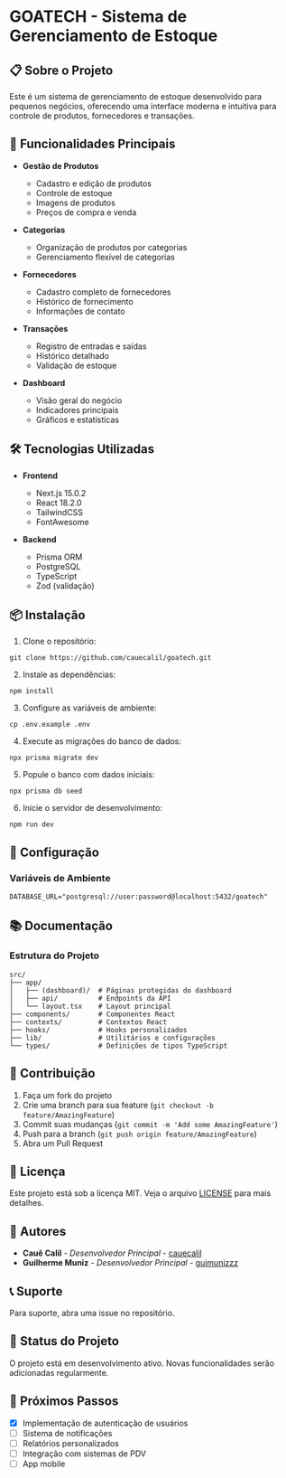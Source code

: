 # GOATECH - Sistema de Gerenciamento de Estoque

## 📋 Sobre o Projeto

Este é um sistema de gerenciamento de estoque desenvolvido para pequenos negócios, oferecendo uma interface moderna e intuitiva para controle de produtos, fornecedores e transações.

## 🚀 Funcionalidades Principais

- **Gestão de Produtos**
  - Cadastro e edição de produtos
  - Controle de estoque
  - Imagens de produtos
  - Preços de compra e venda

- **Categorias**
  - Organização de produtos por categorias
  - Gerenciamento flexível de categorias

- **Fornecedores**
  - Cadastro completo de fornecedores
  - Histórico de fornecimento
  - Informações de contato

- **Transações**
  - Registro de entradas e saídas
  - Histórico detalhado
  - Validação de estoque

- **Dashboard**
  - Visão geral do negócio
  - Indicadores principais
  - Gráficos e estatísticas

## 🛠️ Tecnologias Utilizadas

- **Frontend**
  - Next.js 15.0.2
  - React 18.2.0
  - TailwindCSS
  - FontAwesome

- **Backend**
  - Prisma ORM
  - PostgreSQL
  - TypeScript
  - Zod (validação)

## 📦 Instalação

1. Clone o repositório:

```
git clone https://github.com/cauecalil/goatech.git
```

2. Instale as dependências:

```
npm install
```

3. Configure as variáveis de ambiente:

```
cp .env.example .env
```

4. Execute as migrações do banco de dados:

```
npx prisma migrate dev
```

5. Popule o banco com dados iniciais:

```
npx prisma db seed
```

6. Inicie o servidor de desenvolvimento:

```
npm run dev
```

## 🔧 Configuração

### Variáveis de Ambiente
```env
DATABASE_URL="postgresql://user:password@localhost:5432/goatech"
```

## 📚 Documentação

### Estrutura do Projeto
```
src/
├── app/
│   ├── (dashboard)/  # Páginas protegidas do dashboard
│   ├── api/          # Endpoints da API
│   └── layout.tsx    # Layout principal
├── components/       # Componentes React
├── contexts/         # Contextos React
├── hooks/            # Hooks personalizados
├── lib/              # Utilitários e configurações
└── types/            # Definições de tipos TypeScript
```
## 🤝 Contribuição

1. Faça um fork do projeto
2. Crie uma branch para sua feature (`git checkout -b feature/AmazingFeature`)
3. Commit suas mudanças (`git commit -m 'Add some AmazingFeature'`)
4. Push para a branch (`git push origin feature/AmazingFeature`)
5. Abra um Pull Request

## 📄 Licença

Este projeto está sob a licença MIT. Veja o arquivo [LICENSE](LICENSE) para mais detalhes.

## 👥 Autores

* **Cauê Calil** - *Desenvolvedor Principal* - [cauecalil](https://github.com/cauecalil)
* **Guilherme Muniz** - *Desenvolvedor Principal* - [guimunizzz](https://github.com/guimunizzz)

## 📞 Suporte

Para suporte, abra uma issue no repositório.

## 🎯 Status do Projeto

O projeto está em desenvolvimento ativo. Novas funcionalidades serão adicionadas regularmente.

## 🔮 Próximos Passos

- [X] Implementação de autenticação de usuários
- [ ] Sistema de notificações
- [ ] Relatórios personalizados
- [ ] Integração com sistemas de PDV
- [ ] App mobile